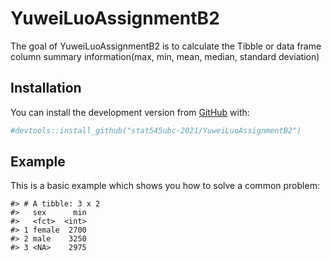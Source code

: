 
<!-- README.md is generated from README.Rmd. Please edit that file -->

# YuweiLuoAssignmentB2

<!-- badges: start -->
<!-- badges: end -->

The goal of YuweiLuoAssignmentB2 is to calculate the Tibble or data
frame column summary information(max, min, mean, median, standard
deviation)

## Installation

You can install the development version from
[GitHub](https://github.com/) with:

``` r
#devtools::install_github("stat545ubc-2021/YuweiLuoAssignmentB2")
```

## Example

This is a basic example which shows you how to solve a common problem:

    #> # A tibble: 3 x 2
    #>   sex      min
    #>   <fct>  <int>
    #> 1 female  2700
    #> 2 male    3250
    #> 3 <NA>    2975
